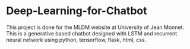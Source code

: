 # Deep-Learning-for-Chatbot
This project is done for the MLDM website at University of Jean Monnet. This is a generative based chatbot designed with LSTM and recurrent neural network using python, tensorflow, flask, html, css.

